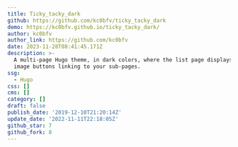 ```yaml
---
title: Ticky_tacky_dark
github: https://github.com/kc0bfv/ticky_tacky_dark
demo: https://kc0bfv.github.io/ticky_tacky_dark/
author: kc0bfv
author_link: https://github.com/kc0bfv
date: 2023-11-28T08:41:45.171Z
description: >-
  A multi-page Hugo theme, in dark colors, where the list page displays a set of
  image buttons linking to your sub-pages.
ssg:
  - Hugo
css: []
cms: []
category: []
draft: false
publish_date: '2019-12-10T21:20:14Z'
update_date: '2022-11-11T22:18:05Z'
github_star: 7
github_fork: 8
---
```

